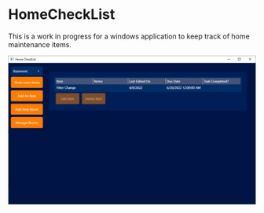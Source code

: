 # HomeCheckList

This is a work in progress for a windows application to keep track of home maintenance items.

![](images/mainscreen.png)
